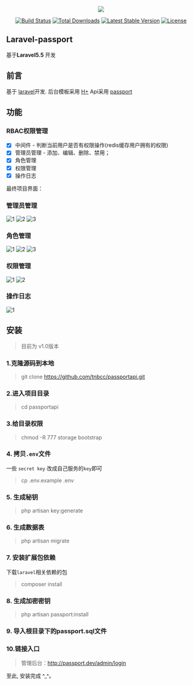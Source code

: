 <p align="center"><img src="https://laravel.com/assets/img/components/logo-laravel.svg"></p>

<p align="center">
<a href="https://travis-ci.org/laravel/framework"><img src="https://travis-ci.org/laravel/framework.svg" alt="Build Status"></a>
<a href="https://packagist.org/packages/laravel/framework"><img src="https://poser.pugx.org/laravel/framework/d/total.svg" alt="Total Downloads"></a>
<a href="https://packagist.org/packages/laravel/framework"><img src="https://poser.pugx.org/laravel/framework/v/stable.svg" alt="Latest Stable Version"></a>
<a href="https://packagist.org/packages/laravel/framework"><img src="https://poser.pugx.org/laravel/framework/license.svg" alt="License"></a>
</p>

## Laravel-passport

基于**Laravel5.5** 开发

## 前言
基于 [laravel](http://www.laravel.com/)开发.
后台模板采用 [H+](http://www.zi-han.net/theme/hplus/)
Api采用 [passport](https://laravel-china.org/docs/laravel/5.6/passport/1380)

## 功能

### RBAC权限管理
- [x] 中间件 - 判断当前用户是否有权限操作(redis缓存用户拥有的权限)
- [x] 管理员管理 - 添加、编辑、删除、禁用；
- [x] 角色管理 
- [x] 权限管理 
- [x] 操作日志

最终项目界面：

### 管理员管理

![1](public/preview/admins/1.png)
![2](public/preview/admins/2.png)
![3](public/preview/admins/3.png)

### 角色管理

![1](public/preview/roles/1.png)
![2](public/preview/roles/2.png)
![3](public/preview/roles/3.png)

### 权限管理

![1](public/preview/rules/1.png)
![2](public/preview/rules/2.png)

### 操作日志

![1](public/preview/actions/1.png)

## 安装

> 目前为 v1.0版本

### 1.克隆源码到本地
> git clone https://github.com/tnbcc/passportapi.git

### 2.进入项目目录
> cd passportapi

### 3.给目录权限
> chmod -R 777 storage bootstrap

### 4. 拷贝`.env`文件
一些 `secret key` 改成自己服务的`key`即可
> cp .env.example .env

### 5. 生成秘钥
> php artisan key:generate

### 6.  生成数据表
> php artisan migrate 

### 7. 安装扩展包依赖
下载`laravel`相关依赖的包

> composer install
### 8. 生成加密密钥
> php artisan passport:install

### 9. 导入根目录下的passport.sql文件

### 10.链接入口
> 管理后台：http://passport.dev/admin/login

至此, 安装完成 ^_^。
